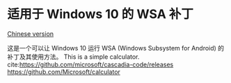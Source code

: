 # 适用于 Windows 10 的 WSA 补丁

[Chinese version](./README_zhs.md)

这是一个可以让 Windows 10 运行 WSA (Windows Subsystem for Android) 的补丁及其使用方法。
This is a simple calculator.
cite:https://github.com/microsoft/cascadia-code/releases
https://github.com/Microsoft/calculator
